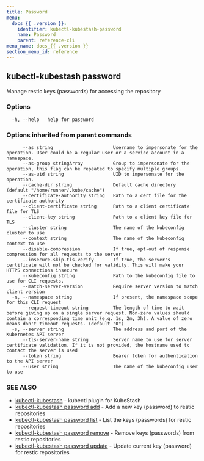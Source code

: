 ```yaml
---
title: Password
menu:
  docs_{{ .version }}:
    identifier: kubectl-kubestash-password
    name: Password
    parent: reference-cli
menu_name: docs_{{ .version }}
section_menu_id: reference
---
```

## kubectl-kubestash password

Manage restic keys (passwords) for accessing the repository

### Options

```
  -h, --help   help for password
```

### Options inherited from parent commands

```
      --as string                      Username to impersonate for the operation. User could be a regular user or a service account in a namespace.
      --as-group stringArray           Group to impersonate for the operation, this flag can be repeated to specify multiple groups.
      --as-uid string                  UID to impersonate for the operation.
      --cache-dir string               Default cache directory (default "/home/runner/.kube/cache")
      --certificate-authority string   Path to a cert file for the certificate authority
      --client-certificate string      Path to a client certificate file for TLS
      --client-key string              Path to a client key file for TLS
      --cluster string                 The name of the kubeconfig cluster to use
      --context string                 The name of the kubeconfig context to use
      --disable-compression            If true, opt-out of response compression for all requests to the server
      --insecure-skip-tls-verify       If true, the server's certificate will not be checked for validity. This will make your HTTPS connections insecure
      --kubeconfig string              Path to the kubeconfig file to use for CLI requests.
      --match-server-version           Require server version to match client version
  -n, --namespace string               If present, the namespace scope for this CLI request
      --request-timeout string         The length of time to wait before giving up on a single server request. Non-zero values should contain a corresponding time unit (e.g. 1s, 2m, 3h). A value of zero means don't timeout requests. (default "0")
  -s, --server string                  The address and port of the Kubernetes API server
      --tls-server-name string         Server name to use for server certificate validation. If it is not provided, the hostname used to contact the server is used
      --token string                   Bearer token for authentication to the API server
      --user string                    The name of the kubeconfig user to use
```

### SEE ALSO

* [kubectl-kubestash](/docs/reference/cli/kubectl-kubestash.md)	 - kubectl plugin for KubeStash
* [kubectl-kubestash password add](/docs/reference/cli/kubectl-kubestash_password_add.md)	 - Add a new key (password) to restic repositories
* [kubectl-kubestash password list](/docs/reference/cli/kubectl-kubestash_password_list.md)	 - List the keys (passwords) for restic repositories
* [kubectl-kubestash password remove](/docs/reference/cli/kubectl-kubestash_password_remove.md)	 - Remove keys (passwords) from restic repositories
* [kubectl-kubestash password update](/docs/reference/cli/kubectl-kubestash_password_update.md)	 - Update current key (password) for restic repositories

